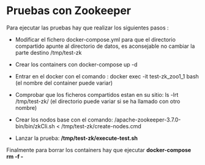 # Pruebas con Zookeeper

Para ejecutar las pruebas hay que realizar los siguientes pasos : 
- Modificar el fichero docker-compose.yml para que el directorio compartido apunte al directorio de datos, es aconsejable no cambiar la parte destino /tmp/test-zk

- Crear los containers con docker-compose up -d

- Entrar en el docker con el comando : docker exec -it test-zk_zoo1_1 bash  (el nombre del container puede variar)

- Comprobar que los ficheros compartidos estan en su sitio: ls -lrt /tmp/test-zk/ (el directorio puede variar si se ha llamado con otro nombre)

- Crear los nodos base con el comando: /apache-zookeeper-3.7.0-bin/bin/zkCli.sh < /tmp/test-zk/create-nodes.cmd

- Lanzar la prueba: **/tmp/test-zk/execute-test.sh**


Finalmente para borrar los containers hay que ejecutar **docker-compose rm -f -**
